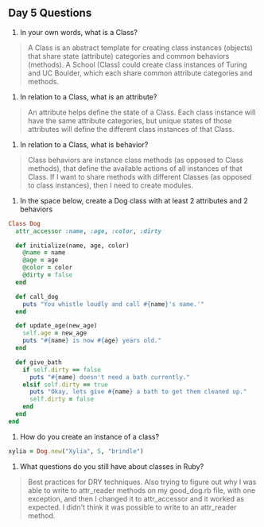 ## Day 5 Questions

1. In your own words, what is a Class?

> A Class is an abstract template for creating class instances (objects) that share state (attribute) categories and common behaviors (methods). A School (Class) could create class instances of Turing and UC Boulder, which each share common attribute categories and methods.

1. In relation to a Class, what is an attribute?

> An attribute helps define the state of a Class. Each class instance will have the same attribute categories, but unique states of those attributes will define the different class instances of that Class.

1. In relation to a Class, what is behavior?

> Class behaviors are instance class methods (as opposed to Class methods), that define the available actions of all instances of that Class. If I want to share methods with different Classes (as opposed to class instances), then I need to create modules.  

1. In the space below, create a Dog class with at least 2 attributes and 2 behaviors

```ruby
Class Dog
  attr_accessor :name, :age, :color, :dirty

  def initialize(name, age, color)
    @name = name
    @age = age
    @color = color
    @dirty = false
  end

  def call_dog
    puts "You whistle loudly and call #{name}'s name.'"
  end

  def update_age(new_age)
    self.age = new_age
    puts "#{name} is now #{age} years old."
  end

  def give_bath
    if self.dirty == false
      puts "#{name} doesn't need a bath currently."
    elsif self.dirty == true
      puts "Okay, lets give #{name} a bath to get them cleaned up."
      self.dirty = false
    end
  end
end
```

1. How do you create an instance of a class?

```ruby
xylia = Dog.new("Xylia", 5, "brindle")
```

1. What questions do you still have about classes in Ruby?

> Best practices for DRY techniques. Also trying to figure out why I was able to write to attr_reader methods on my good_dog.rb file, with one exception, and then I changed it to attr_accessor and it worked as expected. I didn't think it was possible to write to an attr_reader method.
